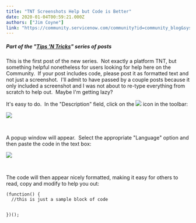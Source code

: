 ```yaml
---
title: "TNT Screenshots Help but Code is Better"
date: 2020-01-04T00:59:21.000Z
authors: ["Jim Coyne"]
link: "https://community.servicenow.com/community?id=community_blog&sys_id=5dc939761b0a4010d01143f6fe4bcb3e"
---
```

<h5>Part of the &#34;<a href="community?id&#61;community_blog&amp;sys_id&#61;bf19f1b21b0a4010d01143f6fe4bcb50" rel="nofollow">Tips &#39;N Tricks</a>&#34; series of posts</h5>
<p>This is the first post of the new series.  Not exactly a platform TNT, but something helpful nonetheless for users looking for help here on the Community.  If your post includes code, please post it as formatted text and not just a screenshot.  I&#39;ll admit to have passed by a couple posts because it only included a screenshot and I was not about to re-type everything from scratch to help out.  Maybe I&#39;m getting lazy?</p>
<p>It&#39;s easy to do.  In the &#34;Description&#34; field, click on the <img src="https://community.servicenow.com/ae18b13e1bc64010d01143f6fe4bcb85.iix" /> icon in the toolbar:</p>
<p><img src="https://community.servicenow.com/d897f53a1bc64010d01143f6fe4bcb1e.iix" /></p>
<p> </p>
<p>A popup window will appear.  Select the appropriate &#34;Language&#34; option and then paste the code in the text box:</p>
<p><img src="https://community.servicenow.com/8bf679761bc64010d01143f6fe4bcb90.iix" /></p>
<p> </p>
<p>The code will then appear nicely formatted, making it easy for others to read, copy and modify to help you out:</p>
<pre class="language-javascript"><code>(function() {
  //this is just a sample block of code

})();</code></pre>
<p> </p>